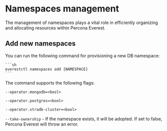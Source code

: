# Namespaces management

The management of namespaces plays a vital role in efficiently organizing and allocating resources within Percona Everest.

## Add new namespaces

You can run the following command for provisioning a new DB namespace:

    ```sh
    everestctl namespaces add [NAMESPACE]
    ```

The command supports the following flags:

`--operator.mongodb=<bool>`

`--operator.postgres=<bool>`

`--operator.xtradb-cluster=<bool>`

`--take-ownership` - If the namespace exists, it will be adopted. If set to false, Percona Everest will throw an error.





